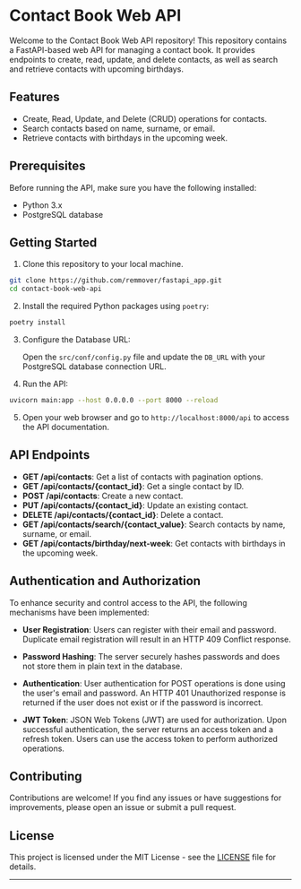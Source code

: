 # Contact Book Web API

Welcome to the Contact Book Web API repository! This repository contains a FastAPI-based web API for managing a contact book. It provides endpoints to create, read, update, and delete contacts, as well as search and retrieve contacts with upcoming birthdays.

## Features

- Create, Read, Update, and Delete (CRUD) operations for contacts.
- Search contacts based on name, surname, or email.
- Retrieve contacts with birthdays in the upcoming week.

## Prerequisites

Before running the API, make sure you have the following installed:

- Python 3.x
- PostgreSQL database

## Getting Started

1. Clone this repository to your local machine.

```bash
git clone https://github.com/remmover/fastapi_app.git
cd contact-book-web-api
```

2. Install the required Python packages using `poetry`:

```bash
poetry install
```

3. Configure the Database URL:

   Open the `src/conf/config.py` file and update the `DB_URL` with your PostgreSQL database connection URL.

4. Run the API:

```bash
uvicorn main:app --host 0.0.0.0 --port 8000 --reload
```

5. Open your web browser and go to `http://localhost:8000/api` to access the API documentation.

## API Endpoints

- **GET /api/contacts**: Get a list of contacts with pagination options.
- **GET /api/contacts/{contact_id}**: Get a single contact by ID.
- **POST /api/contacts**: Create a new contact.
- **PUT /api/contacts/{contact_id}**: Update an existing contact.
- **DELETE /api/contacts/{contact_id}**: Delete a contact.
- **GET /api/contacts/search/{contact_value}**: Search contacts by name, surname, or email.
- **GET /api/contacts/birthday/next-week**: Get contacts with birthdays in the upcoming week.

## Authentication and Authorization

To enhance security and control access to the API, the following mechanisms have been implemented:

- **User Registration**: Users can register with their email and password. Duplicate email registration will result in an HTTP 409 Conflict response.

- **Password Hashing**: The server securely hashes passwords and does not store them in plain text in the database.

- **Authentication**: User authentication for POST operations is done using the user's email and password. An HTTP 401 Unauthorized response is returned if the user does not exist or if the password is incorrect.

- **JWT Token**: JSON Web Tokens (JWT) are used for authorization. Upon successful authentication, the server returns an access token and a refresh token. Users can use the access token to perform authorized operations.

## Contributing

Contributions are welcome! If you find any issues or have suggestions for improvements, please open an issue or submit a pull request.

## License

This project is licensed under the MIT License - see the [LICENSE](LICENSE) file for details.

---

